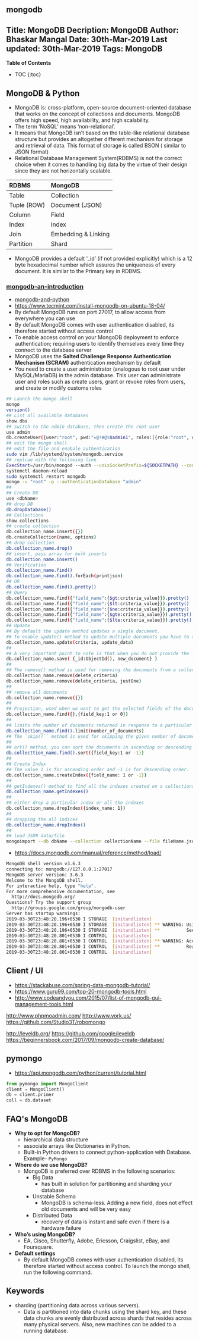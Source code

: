 mongodb
---
Title: MongoDB
Decription: MongoDB
Author: Bhaskar Mangal
Date: 30th-Mar-2019
Last updated: 30th-Mar-2019
Tags: MongoDB
---

**Table of Contents**
* TOC
{:toc}



## MongoDB & Python
* MongoDB is: cross-platform, open-source document-oriented database that works on the concept of collections and documents. MongoDB offers high speed, high availability, and high scalability.
* The term ‘NoSQL’ means ‘non-relational’.
* It means that MongoDB isn’t based on the table-like relational database structure but provides an altogether different mechanism for storage and retrieval of data. This format of storage is called BSON ( similar to JSON format)
* Relational Database Management System(RDBMS) is not the correct choice when it comes to handling big data by the virtue of their design since they are not horizontally scalable. 

| RDBMS       | MongoDB             |
|:------------|:--------------------|
| Table       | Collection          |
| Tuple (ROW) | Document (JSON)     |
| Column      | Field               |
| Index       | Index               |
| Join        | Embedding & Linking |
| Partition   | Shard               |


* MongoDB provides a default ‘_id’ (if not provided explicitly) which is a 12 byte hexadecimal number which assures the uniqueness of every document. It is similar to the Primary key in RDBMS.



### [mongodb-an-introduction](https://www.geeksforgeeks.org/mongodb-an-introduction/)
* [mongodb-and-python](https://www.geeksforgeeks.org/mongodb-and-python/)
* https://www.tecmint.com/install-mongodb-on-ubuntu-18-04/
* By default MongoDB runs on port 27017, to allow access from everywhere you can use
* By default MongoDB comes with user authentication disabled, its therefore started without access control
* To enable access control on your MongoDB deployment to enforce authentication; requiring users to identify themselves every time they connect to the database server
* MongoDB uses the **Salted Challenge Response Authentication Mechanism (SCRAM)** authentication mechanism by default
* You need to create a user administrator (analogous to root user under MySQL/MariaDB) in the admin database. This user can administrate user and roles such as create users, grant or revoke roles from users, and create or modify customs roles
```bash
## Launch the mongo shell
mongo
version()
## List all available databases
show dbs
## switch to the admin database, then create the root user
use admin 
db.createUser({user:"root", pwd:"=@!#@%$admin1", roles:[{role:"root", db:"admin"}]})
## exit the mongo shell
## edit the file and enabale authentication
sudo vim /lib/systemd/system/mongodb.service
## replcae with the following line
ExecStart=/usr/bin/mongod --auth --unixSocketPrefix=${SOCKETPATH} --config ${CONF} $DAEMON_OPTS
systemctl daemon-reload
sudo systemctl restart mongodb
mongo -u "root" -p --authenticationDatabase "admin"
##
## Create DB
use <dbName>
## drop DB
db.dropDatabase()
## Collections
show collections
## create collection
db.collection_name.insert({})
db.createCollection(name, options)
## drop collection
db.collection_name.drop()
## insert, pass array for bulk inserts
db.collection_name.insert()
## Verification
db.collection_name.find()
db.collection_name.find().forEach(printjson)
## OR
db.collection_name.find().pretty()
## Query
db.collection_name.find({"field_name":{$gt:criteria_value}}).pretty()
db.collection_name.find({"field_name":{$lt:criteria_value}}).pretty()
db.collection_name.find({"field_name":{$ne:criteria_value}}).pretty()
db.collection_name.find({"field_name":{$gte:criteria_value}}).pretty()
db.collection_name.find({"field_name":{$lte:criteria_value}}).pretty()
## Update
## By default the update method updates a single document.
## To enable update() method to update multiple documents you have to set “multi” parameter of this method to true as shown below.
db.collection_name.update(criteria, update_data)
##
## A very important point to note is that when you do not provide the _id field while using save() method, it calls insert() method and the passed document is inserted into the collection as a new document
db.collection_name.save( {_id:ObjectId(), new_document} )
##
## The remove() method is used for removing the documents from a collection in MongoDB.
db.collection_name.remove(delete_criteria)
db.collection_name.remove(delete_criteria, justOne)
##
## remove all documents
db.collection_name.remove({})
##
## Projection, used when we want to get the selected fields of the documents rather than all fields
db.collection_name.find({},{field_key:1 or 0})
##
## limits the number of documents returned in response to a particular query
db.collection_name.find().limit(number_of_documents)
## The `skip()`` method is used for skipping the given number of documents in the Query result.
##
## ort() method, you can sort the documents in ascending or descending order based on a particular field of document.
db.collecttion_name.find().sort({field_key:1 or -1})
##
## Create Index
## The value 1 is for ascending order and -1 is for descending order.
db.collection_name.createIndex({field_name: 1 or -1})
##
## getIndexes() method to find all the indexes created on a collections
db.collection_name.getIndexes()
##
## either drop a particular index or all the indexes
db.collection_name.dropIndex({index_name: 1})
##
## dropping the all indices
db.collection_name.dropIndex()
##
## load JSON data/file
mongoimport --db dbName --collection collectionName --file fileName.json --jsonArray
```
* https://docs.mongodb.com/manual/reference/method/load/


```bash
MongoDB shell version v3.6.3
connecting to: mongodb://127.0.0.1:27017
MongoDB server version: 3.6.3
Welcome to the MongoDB shell.
For interactive help, type "help".
For more comprehensive documentation, see
  http://docs.mongodb.org/
Questions? Try the support group
  http://groups.google.com/group/mongodb-user
Server has startup warnings: 
2019-03-30T23:48:20.196+0530 I STORAGE  [initandlisten] 
2019-03-30T23:48:20.196+0530 I STORAGE  [initandlisten] ** WARNING: Using the XFS filesystem is strongly recommended with the WiredTiger storage engine
2019-03-30T23:48:20.196+0530 I STORAGE  [initandlisten] **          See http://dochub.mongodb.org/core/prodnotes-filesystem
2019-03-30T23:48:20.801+0530 I CONTROL  [initandlisten] 
2019-03-30T23:48:20.801+0530 I CONTROL  [initandlisten] ** WARNING: Access control is not enabled for the database.
2019-03-30T23:48:20.801+0530 I CONTROL  [initandlisten] **          Read and write access to data and configuration is unrestricted.
2019-03-30T23:48:20.801+0530 I CONTROL  [initandlisten] 
```


## Client / UI
* https://stackabuse.com/spring-data-mongodb-tutorial/
* https://www.guru99.com/top-20-mongodb-tools.html
* http://www.codeandyou.com/2015/07/list-of-mongodb-gui-management-tools.html

http://www.phpmoadmin.com/
http://www.vork.us/
https://github.com/Studio3T/robomongo

http://leveldb.org/
https://github.com/google/leveldb
https://beginnersbook.com/2017/09/mongodb-create-database/


## pymongo
* https://api.mongodb.com/python/current/tutorial.html
```python
from pymongo import MongoClient
client = MongoClient()
db = client.primer
coll = db.dataset
```
  

## FAQ's MongoDB
* **Why to opt for MongoDB?**
  - hierarchical data structure
  - associate arrays like Dictionaries in Python.
  - Built-in Python drivers to connect python-application with Database. Example- `PyMongo`
* **Where do we use MongoDB?**
  * MongoDB is preferred over RDBMS in the following scenarios:
    - Big Data
      + has built in solution for partitioning and sharding your database
    - Unstable Schema
      + MongoDB is schema-less. Adding a new field, does not effect old documents and will be very easy
    - Distributed Data
      + recovery of data is instant and safe even if there is a hardware failure
* **Who’s using MongoDB?**
  - EA, Cisco, Shutterfly, Adobe, Ericsson, Craigslist, eBay, and Foursquare.
* **Default settings**
  -  By default MongoDB comes with user authentication disabled, its therefore started without access control. To launch the mongo shell, run the following command.



## Keywords
* sharding (partitioning data across various servers).
  - Data is partitioned into data chunks using the shard key, and these data chunks are evenly distributed across shards that resides across many physical servers. Also, new machines can be added to a running database.

